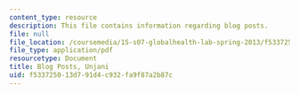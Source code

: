 ```yaml
---
content_type: resource
description: This file contains information regarding blog posts.
file: null
file_location: /coursemedia/15-s07-globalhealth-lab-spring-2013/f533725013d791d4c932fa9f87a2b87c_MIT15_S07S13_blogpo_unj.pdf
file_type: application/pdf
resourcetype: Document
title: Blog Posts, Unjani
uid: f5337250-13d7-91d4-c932-fa9f87a2b87c
---
```

